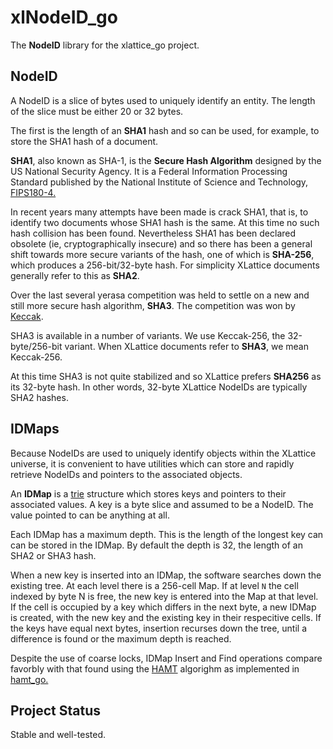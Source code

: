 <h1 class="libTop">xlNodeID_go</h1>

The **NodeID** library for the xlattice_go project.

## NodeID

A NodeID is a slice of bytes used to uniquely identify an entity.  The
length of the slice must be either 20 or 32 bytes.

The first is the length of an **SHA1** hash and so can be used, for example,
to store the SHA1 hash of a document.

**SHA1**, also known as SHA-1, is the **Secure Hash Algorithm**
designed by the US National Security Agency.
It is a Federal Information Processing Standard published by the National
Institute of Science and Technology,
[FIPS180-4.](http://csrc.nist.gov/publications/fips/fips180-4/fips-180-4.pdf)

In recent years many attempts have been made is crack SHA1, that is, to
identify two documents whose SHA1 hash is the same.  At this time no such
hash collision has been found.  Nevertheless SHA1 has been declared obsolete
(ie, cryptographically insecure) and so there has been a general shift towards
more secure variants of the hash, one of which is **SHA-256**, which produces a
256-bit/32-byte hash.  For simplicity XLattice documents generally refer
to this as **SHA2**.

Over the last several yerasa competition was held to settle on a
new and still more secure hash algorithm, **SHA3**.  The competition was won by
[Keccak](http://keccak.noekeon.org/Keccak-implementation-3.2.pdf).

SHA3 is available in a number of variants.  We use Keccak-256, the
32-byte/256-bit variant.  When XLattice documents refer to **SHA3**, we mean
Keccak-256.

At this time SHA3 is not quite stabilized and so XLattice prefers **SHA256**
as its 32-byte hash.
In other words, 32-byte XLattice NodeIDs are typically
SHA2 hashes.

## IDMaps

Because NodeIDs are used to uniquely identify objects within the XLattice
universe, it is convenient to have utilities which can store and rapidly
retrieve NodeIDs and pointers to the associated objects.

An **IDMap** is a
[trie](https://en.wikipedia.org/wiki/Trie)
structure which stores keys and pointers to their associated
values.  A key is a byte slice and assumed to be a NodeID.
The value pointed to can be anything at all.

Each IDMap has a maximum depth.  This is the length of the longest key can
can be stored in the IDMap.  By default the depth is 32, the length of an
SHA2 or SHA3 hash.

When a new key is inserted into an IDMap, the software searches down the
existing tree.  At each level there is a 256-cell Map.  If at level `N` the
cell indexed by byte N is free, the new key is entered into the Map at
that level.  If the cell is occupied by a key which differs in the next
byte, a new IDMap is created, with the new key and the existing key in their
respecitive cells.  If the keys have equal next bytes, insertion recurses
down the tree, until a difference is found or the maximum depth is reached.

Despite the use of coarse locks, IDMap
Insert and Find operations compare favorbly with that found using the
[HAMT](http://en.wikipedia.org/wiki/Hash_array_mapped_trie)
algorighm as implemented in
[hamt_go.](http://jddixon.github.io/hamt_go)

## Project Status

Stable and well-tested.

